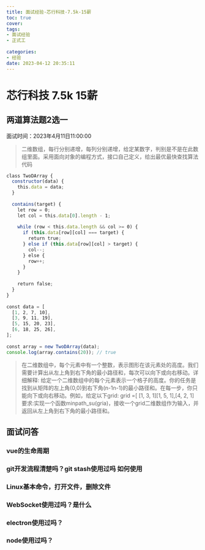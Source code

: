```yaml
---
title: 面试经验-芯行科技-7.5k-15薪
toc: true
cover: 
tags:
- 面试经验
- 正式工
  
categories:
- 经验
date: 2023-04-12 20:35:11
---
```



# 芯行科技 7.5k 15薪

## 两道算法题2选一 
面试时间：2023年4月11日11:00:00
>二维数组，每行分别递增，每列分别递增，给定某数字，判别是不是在此数组里面。采用面向对象的编程方式，接口自己定义，给出最优最快查找算法代码
```javascript
class TwoDArray {  
  constructor(data) {  
    this.data = data;  
  }  
  
  contains(target) {  
    let row = 0;  
    let col = this.data[0].length - 1;  
  
    while (row < this.data.length && col >= 0) {  
      if (this.data[row][col] === target) {  
        return true;  
      } else if (this.data[row][col] > target) {  
        col--;  
      } else {  
        row++;  
      }  
    }  
  
    return false;  
  }  
}  
  
const data = [  
  [1, 2, 7, 10],  
  [3, 9, 11, 19],  
  [5, 15, 20, 23],  
  [6, 18, 25, 26],  
];  
  
const array = new TwoDArray(data);  
console.log(array.contains(20)); // true
```
> 在二维数组中，每个元素中有一个整数，表示图形在该元素处的高度。我们需要计算出从左上角到右下角的最小路径和，每次可以向下或向右移动。详细解释:
>给定一个二维数组中的每个元素表示一个格子的高度。你的任务是找到从矩阵的左上角(0,0)到右下角(n-1n-1)的最小路径和。在每一步，你只能向下或向右移动。例如，给定以下grid:
grid =[
[1, 3, 1][1, 5, 1],[4, 2, 1]
要求:实现一个函数minpath_su(gria)，接收一个grid二维数组作为输入，并返回从左上角到右下角的最小路径和。
## 面试问答
### vue的生命周期
### git开发流程清楚吗？git stash使用过吗 如何使用
### Linux基本命令，打开文件，删除文件
### WebSocket使用过吗？是什么
### electron使用过吗？
### node使用过吗？